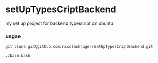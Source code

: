 # setUpTypesCriptBackend

my set up project for backend typescript on ubuntu

### usgae
```bash
git clone git@github.com:nicolaskruger/setUpTypesCriptBackend.git
```

```bash
./bash.bash
```
